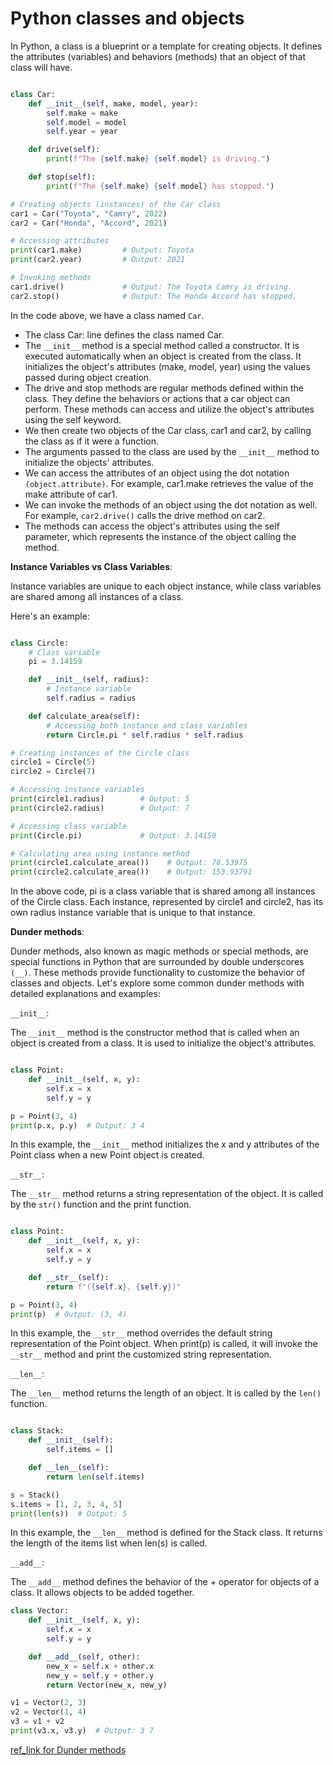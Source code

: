 # Python classes and objects

In Python, a class is a blueprint or a template for creating objects. It defines the attributes (variables) and behaviors (methods) that an object of that class will have. 

```python

class Car:
    def __init__(self, make, model, year):
        self.make = make
        self.model = model
        self.year = year

    def drive(self):
        print(f"The {self.make} {self.model} is driving.")

    def stop(self):
        print(f"The {self.make} {self.model} has stopped.")

# Creating objects (instances) of the Car class
car1 = Car("Toyota", "Camry", 2022)
car2 = Car("Honda", "Accord", 2021)

# Accessing attributes
print(car1.make)         # Output: Toyota
print(car2.year)         # Output: 2021

# Invoking methods
car1.drive()             # Output: The Toyota Camry is driving.
car2.stop()              # Output: The Honda Accord has stopped.

```
In the code above, we have a class named `Car`. 

- The class Car: line defines the class named Car.
- The `__init__` method is a special method called a constructor. It is executed automatically when an object is created from the class. It initializes the object's attributes (make, model, year) using the values passed during object creation.
- The drive and stop methods are regular methods defined within the class. They define the behaviors or actions that a car object can perform. These methods can access and utilize the object's attributes using the self keyword.
- We then create two objects of the Car class, car1 and car2, by calling the class as if it were a function. 
- The arguments passed to the class are used by the `__init__` method to initialize the objects' attributes.
- We can access the attributes of an object using the dot notation `(object.attribute)`. For example, car1.make retrieves the value of the make attribute of car1.
- We can invoke the methods of an object using the dot notation as well. For example, `car2.drive()` calls the drive method on car2.
- The methods can access the object's attributes using the self parameter, which represents the instance of the object calling the method.

**Instance Variables vs Class Variables**:

Instance variables are unique to each object instance, while class variables are shared among all instances of a class. 

Here's an example:

```python

class Circle:
    # Class variable
    pi = 3.14159

    def __init__(self, radius):
        # Instance variable
        self.radius = radius

    def calculate_area(self):
        # Accessing both instance and class variables
        return Circle.pi * self.radius * self.radius

# Creating instances of the Circle class
circle1 = Circle(5)
circle2 = Circle(7)

# Accessing instance variables
print(circle1.radius)        # Output: 5
print(circle2.radius)        # Output: 7

# Accessing class variable
print(Circle.pi)             # Output: 3.14159

# Calculating area using instance method
print(circle1.calculate_area())    # Output: 78.53975
print(circle2.calculate_area())    # Output: 153.93791

```

In the above code, pi is a class variable that is shared among all instances of the Circle class. Each instance, represented by circle1 and circle2, has its own radius instance variable that is unique to that instance.

**Dunder methods**:

Dunder methods, also known as magic methods or special methods, are special functions in Python that are surrounded by double underscores `(__)`. These methods provide functionality to customize the behavior of classes and objects. Let's explore some common dunder methods with detailed explanations and examples:

`__init__`: 

The `__init__` method is the constructor method that is called when an object is created from a class. It is used to initialize the object's attributes.

```python

class Point:
    def __init__(self, x, y):
        self.x = x
        self.y = y

p = Point(3, 4)
print(p.x, p.y)  # Output: 3 4

```
In this example, the `__init__` method initializes the x and y attributes of the Point class when a new Point object is created.

`__str__`: 

The `__str__` method returns a string representation of the object. It is called by the `str()` function and the print function.

```python

class Point:
    def __init__(self, x, y):
        self.x = x
        self.y = y

    def __str__(self):
        return f"({self.x}, {self.y})"

p = Point(3, 4)
print(p)  # Output: (3, 4)

```

In this example, the `__str__` method overrides the default string representation of the Point object. When print(p) is called, it will invoke the `__str__` method and print the customized string representation.

`__len__`: 

The `__len__` method returns the length of an object. It is called by the `len()` function.

```python

class Stack:
    def __init__(self):
        self.items = []

    def __len__(self):
        return len(self.items)

s = Stack()
s.items = [1, 2, 3, 4, 5]
print(len(s))  # Output: 5

```

In this example, the `__len__` method is defined for the Stack class. It returns the length of the items list when len(s) is called.

`__add__`: 

The `__add__` method defines the behavior of the + operator for objects of a class. It allows objects to be added together.

```Python
class Vector:
    def __init__(self, x, y):
        self.x = x
        self.y = y

    def __add__(self, other):
        new_x = self.x + other.x
        new_y = self.y + other.y
        return Vector(new_x, new_y)

v1 = Vector(2, 3)
v2 = Vector(1, 4)
v3 = v1 + v2
print(v3.x, v3.y)  # Output: 3 7

```

[ref_link for Dunder methods](https://rszalski.github.io/magicmethods/)

